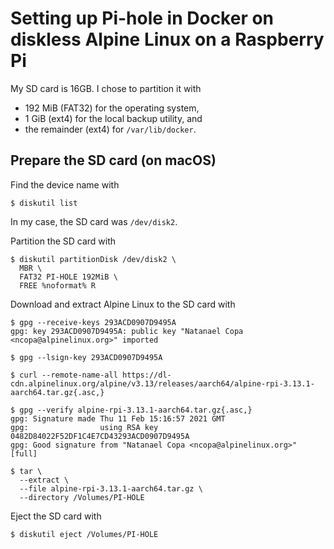 # Setting up Pi-hole in Docker on diskless Alpine Linux on a Raspberry Pi

My SD card is 16GB.
I chose to partition it with

- 192 MiB (FAT32) for the operating system,
- 1 GiB (ext4) for the local backup utility, and
- the remainder (ext4) for `/var/lib/docker`.

## Prepare the SD card (on macOS)

Find the device name with

```console
$ diskutil list
```

In my case, the SD card was `/dev/disk2`.

Partition the SD card with

```console
$ diskutil partitionDisk /dev/disk2 \
  MBR \
  FAT32 PI-HOLE 192MiB \
  FREE %noformat% R
```

Download and extract Alpine Linux to the SD card with

```console
$ gpg --receive-keys 293ACD0907D9495A
gpg: key 293ACD0907D9495A: public key "Natanael Copa <ncopa@alpinelinux.org>" imported

$ gpg --lsign-key 293ACD0907D9495A

$ curl --remote-name-all https://dl-cdn.alpinelinux.org/alpine/v3.13/releases/aarch64/alpine-rpi-3.13.1-aarch64.tar.gz{.asc,}

$ gpg --verify alpine-rpi-3.13.1-aarch64.tar.gz{.asc,}
gpg: Signature made Thu 11 Feb 15:16:57 2021 GMT
gpg:                using RSA key 0482D84022F52DF1C4E7CD43293ACD0907D9495A
gpg: Good signature from "Natanael Copa <ncopa@alpinelinux.org>" [full]

$ tar \
  --extract \
  --file alpine-rpi-3.13.1-aarch64.tar.gz \
  --directory /Volumes/PI-HOLE
```

Eject the SD card with

```console
$ diskutil eject /Volumes/PI-HOLE
```
